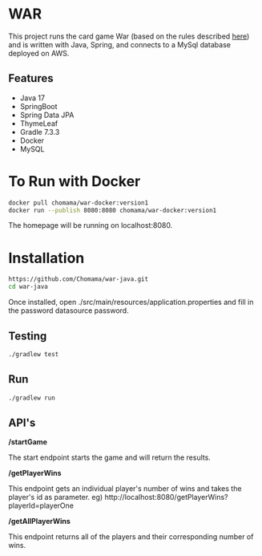 # WAR

This project runs the card game War (based on the rules described [here](https://bicyclecards.com/how-to-play/war/)) and is written with Java, Spring, and connects to a MySql database deployed on AWS.  


## Features
* Java 17
* SpringBoot
* Spring Data JPA
* ThymeLeaf
* Gradle 7.3.3
* Docker
* MySQL


# To Run with Docker

```bash
docker pull chomama/war-docker:version1
docker run --publish 8080:8080 chomama/war-docker:version1
```
The homepage will be running on localhost:8080. 


# Installation 

```bash
https://github.com/Chomama/war-java.git
cd war-java
```

Once installed, open ./src/main/resources/application.properties and fill in the password datasource password.

## Testing

```bash
./gradlew test
```

## Run 

```bash
./gradlew run
```

## API's

**/startGame**

The start endpoint starts the game and will return the results. 

**/getPlayerWins**

This endpoint gets an individual player's number of wins and takes the player's id as parameter.
eg) http://localhost:8080/getPlayerWins?playerId=playerOne

**/getAllPlayerWins**

This endpoint returns all of the players and their corresponding number of wins.

